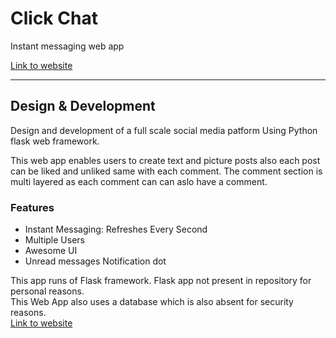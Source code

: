 # Click Chat

Instant messaging web app<br>

[Link to website](https://hardope.pythonanywhere.com)

---

## Design & Development

Design and development of a full scale social media patform Using Python flask web framework.<br>

This web app enables users to create text and picture posts also each post can be liked and unliked same with each comment. The comment section is multi layered as each comment can can aslo have a comment.<br>

### Features
* Instant Messaging: Refreshes Every Second
* Multiple Users
* Awesome UI
* Unread messages Notification dot

This app runs of Flask framework.
Flask app not present in repository for personal reasons.<br>
This Web App also uses a database which is also absent for security reasons.
<br>[Link to website](https://hardope.pythonanywhere.com)
